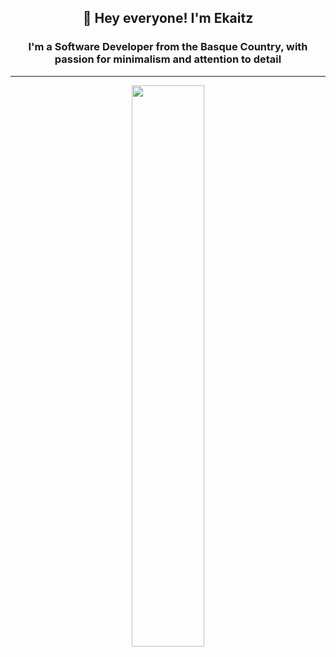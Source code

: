 <h2 align="center">👋 Hey everyone! I'm Ekaitz</h1>

<h3 align="center">I'm a Software Developer from the Basque Country, with passion for minimalism and attention to detail</h3>


<!-- ### 🏆 Github Stats -->

---

<p align="center">
  <img  src="https://github-readme-streak-stats.herokuapp.com/?user=ekalons&theme=react&hide_border=true&date_format=M%20j%5B%2C%20Y%5D" width="48%">
</p>



<!-- - 👋 Hi, I’m @ekalons -->
<!-- - 👀 I’m interested in ... -->
<!-- - 🌱 I’m currently learning ... -->
<!-- - 💞️ I’m looking to collaborate on ... -->
<!-- - 📫 How to reach me ... -->

<!---
ekalons/ekalons is a ✨ special ✨ repository because its `README.md` (this file) appears on your GitHub profile.
You can click the Preview link to take a look at your changes.
--->
